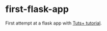 first-flask-app
===============

First attempt at a flask app with <a href = http://code.tutsplus.com/tutorials/an-introduction-to-pythons-flask-framework--net-28822>Tuts+ tutorial</a>. 

